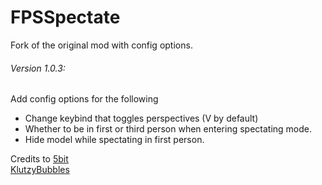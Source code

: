 # FPSSpectate
Fork of the original mod with config options. 

###### Version 1.0.3:
Add config options for the following
- Change keybind that toggles perspectives (V by default)
- Whether to be in first or third person when entering spectating mode.
- Hide model while spectating in first person.

Credits to 
[5bit](https://thunderstore.io/c/lethal-company/p/5Bit/FPSSpectate/)\
[KlutzyBubbles](https://github.com/KlutzyBubbles/LC_FPSSpectate)
